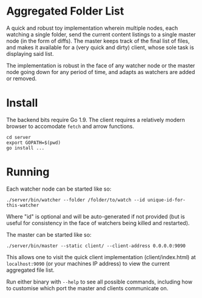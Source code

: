 # Aggregated Folder List

A quick and robust toy implementation wherein multiple nodes, each watching a single folder, send the current content listings to a single master node (in the form of diffs). The master keeps track of the final list of files, and makes it available for a (very quick and dirty) client, whose sole task is displaying said list.

The implementation is robust in the face of any watcher node or the master node going down for any period of time, and adapts as watchers are added or removed.

# Install

The backend bits require Go 1.9. The client requires a relatively modern browser to accomodate `fetch` and arrow functions.

```
cd server
export GOPATH=$(pwd)
go install ...
```

# Running

Each watcher node can be started like so:

```
./server/bin/watcher --folder /folder/to/watch --id unique-id-for-this-watcher
```

Where "id" is optional and will be auto-generated if not provided (but is useful for consistency in the face of watchers being killed and restarted).

The master can be started like so:

```
./server/bin/master --static client/ --client-address 0.0.0.0:9090
```

This allows one to visit the quick client implementation (client/index.html) at `localhost:9090` (or your machines IP address) to view the current aggregated file list.

Run either binary with `--help` to see all possible commands, including how to customise which port the master and clients communicate on.
